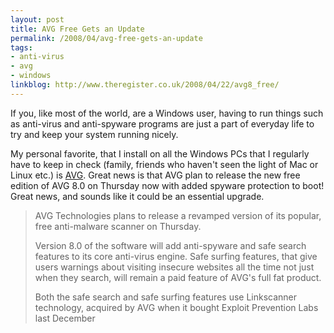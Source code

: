 ```yaml
---
layout: post
title: AVG Free Gets an Update
permalink: /2008/04/avg-free-gets-an-update
tags:
- anti-virus
- avg
- windows
linkblog: http://www.theregister.co.uk/2008/04/22/avg8_free/
---
```


If you, like most of the world, are a Windows user, having to run things such as anti-virus and
anti-spyware programs are just a part of everyday life to try and keep your system running nicely.

My personal favorite, that I install on all the Windows PCs that I regularly have to keep in check
(family, friends who haven't seen the light of Mac or Linux etc.) is [AVG](http://free.grisoft.com/).
Great news is that AVG plan to release the new free edition of AVG 8.0 on Thursday now with added spyware
protection to boot! Great news, and sounds like it could be an essential upgrade.

> AVG Technologies plans to release a revamped version of its popular, free anti-malware scanner on
> Thursday.
>
> Version 8.0 of the software will add anti-spyware and safe search features to its core anti-virus engine.
> Safe surfing features, that give users warnings about visiting insecure websites all the time not just
> when they search, will remain a paid feature of AVG's full fat product.
>
> Both the safe search and safe surfing features use Linkscanner technology, acquired by AVG when it bought
> Exploit Prevention Labs last December
